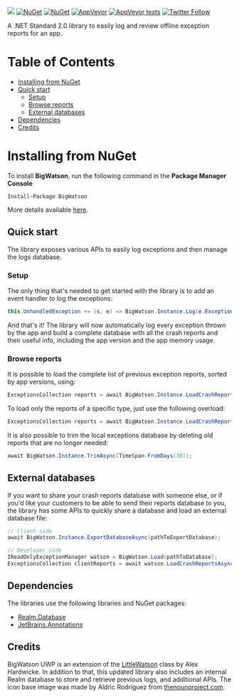 ![](http://i.cubeupload.com/XRD8pX.png)
[![NuGet](https://img.shields.io/nuget/v/BigWatson.svg)](https://www.nuget.org/packages/BigWatson/) [![NuGet](https://img.shields.io/nuget/dt/BigWatson.svg)](https://www.nuget.org/stats/packages/BigWatson?groupby=Version) [![AppVeyor](https://img.shields.io/appveyor/ci/Sergio0694/bigwatson.svg)](https://ci.appveyor.com/project/Sergio0694/bigwatson) [![AppVeyor tests](https://img.shields.io/appveyor/tests/Sergio0694/bigwatson.svg)](https://ci.appveyor.com/project/Sergio0694/bigwatson) [![Twitter Follow](https://img.shields.io/twitter/follow/Sergio0694.svg?style=flat&label=Follow)](https://twitter.com/SergioPedri)

A .NET Standard 2.0 library to easily log and review offline exception reports for an app.

# Table of Contents

- [Installing from NuGet](#installing-from-nuget)
- [Quick start](#quick-start)
  - [Setup](#setup) 
  - [Browse reports](#browse-reports)
  - [External databases](#external-databases)
- [Dependencies](#dependencies)
- [Credits](#credits)

# Installing from NuGet

To install **BigWatson**, run the following command in the **Package Manager Console**

```
Install-Package BigWatson
```

More details available [here](https://www.nuget.org/packages/BigWatson).

## Quick start

The library exposes various APIs to easily log exceptions and then manage the logs database.

### Setup

The only thing that's needed to get started with the library is to add an event handler to log the exceptions:

```C#
this.UnhandledException += (s, e) => BigWatson.Instance.Log(e.Exception);
```

And that's it! The library will now automatically log every exception thrown by the app and build a complete database with all the crash reports and their useful info, including the app version and the app memory usage.

### Browse reports

It is possible to load the complete list of previous exception reports, sorted by app versions, using:

```C#
ExceptionsCollection reports = await BigWatson.Instance.LoadCrashReportsAsync();
```

To load only the reports of a specific type, just use the following overload:

```C#
ExceptionsCollection reports = await BigWatson.Instance.LoadCrashReportsAsync<InvalidOperationException>();
```

It is also possible to trim the local exceptions database by deleting old reports that are no longer needed:

```C#
await BigWatson.Instance.TrimAsync(TimeSpan.FromDays(30));
```

## External databases

If you want to share your crash reports database with someone else, or if you'd like your customers to be able to send their reports database to you, the library has some APIs to quickly share a database and load an external database file:

```C#
// Client-side
await BigWatson.Instance.ExportDatabaseAsync(pathToExportDatabase);

// Developer side
IReadOnlyExceptionManager watson = BigWatson.Load(pathToDatabase);
ExceptionsCollection clientReports = await watson.LoadCrashReportsAsync();
```

## Dependencies

The libraries use the following libraries and NuGet packages:

* [Realm.Database](https://www.nuget.org/packages/Realm.Database/)
* [JetBrains.Annotations](https://www.nuget.org/packages/JetBrains.Annotations/)

## Credits

BigWatson UWP is an extension of the [LittleWatson](https://www.alexhardwicke.com/little-watson/) class by Alex Hardwicke. In addition to that, this updated library also includes an internal Realm database to store and retrieve previous logs, and additional APIs.
The icon base image was made by Aldric Rodríguez from [thenounproject.com](https://thenounproject.com/).
